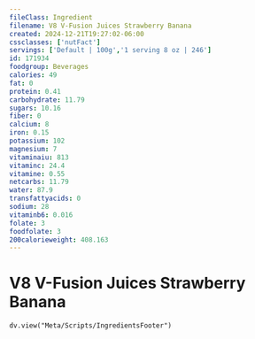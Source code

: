 ```yaml
---
fileClass: Ingredient
filename: V8 V-Fusion Juices Strawberry Banana
created: 2024-12-21T19:27:02-06:00
cssclasses: ['nutFact']
servings: ['Default | 100g','1 serving 8 oz | 246']
id: 171934
foodgroup: Beverages
calories: 49
fat: 0
protein: 0.41
carbohydrate: 11.79
sugars: 10.16
fiber: 0
calcium: 8
iron: 0.15
potassium: 102
magnesium: 7
vitaminaiu: 813
vitaminc: 24.4
vitamine: 0.55
netcarbs: 11.79
water: 87.9
transfattyacids: 0
sodium: 28
vitaminb6: 0.016
folate: 3
foodfolate: 3
200calorieweight: 408.163
---
```


# V8 V-Fusion Juices Strawberry Banana

```dataviewjs
dv.view("Meta/Scripts/IngredientsFooter")
```